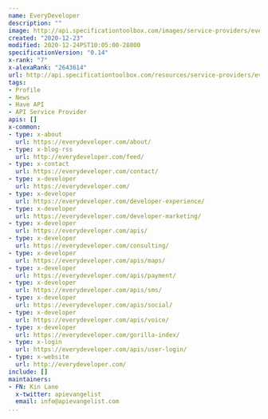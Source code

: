 ```yaml
---
name: EveryDeveloper
description: ""
image: http://api.specificationtoolbox.com/images/service-providers/everydeveloper.jpg
created: "2020-12-23"
modified: 2020-12-24PST10:05:00-28800
specificationVersion: "0.14"
x-rank: "7"
x-alexaRank: "2643614"
url: http://api.specificationtoolbox.com/resources/service-providers/everydeveloper/
tags:
- Profile
- News
- Have API
- API Service Provider
apis: []
x-common:
- type: x-about
  url: https://everydeveloper.com/about/
- type: x-blog-rss
  url: http://everydeveloper.com/feed/
- type: x-contact
  url: https://everydeveloper.com/contact/
- type: x-developer
  url: https://everydeveloper.com/
- type: x-developer
  url: https://everydeveloper.com/developer-experience/
- type: x-developer
  url: https://everydeveloper.com/developer-marketing/
- type: x-developer
  url: https://everydeveloper.com/apis/
- type: x-developer
  url: https://everydeveloper.com/consulting/
- type: x-developer
  url: https://everydeveloper.com/apis/maps/
- type: x-developer
  url: https://everydeveloper.com/apis/payment/
- type: x-developer
  url: https://everydeveloper.com/apis/sms/
- type: x-developer
  url: https://everydeveloper.com/apis/social/
- type: x-developer
  url: https://everydeveloper.com/apis/voice/
- type: x-developer
  url: https://everydeveloper.com/gorilla-index/
- type: x-login
  url: https://everydeveloper.com/apis/user-login/
- type: x-website
  url: http://everydeveloper.com/
include: []
maintainers:
- FN: Kin Lane
  x-twitter: apievangelist
  email: info@apievangelist.com
...
```

